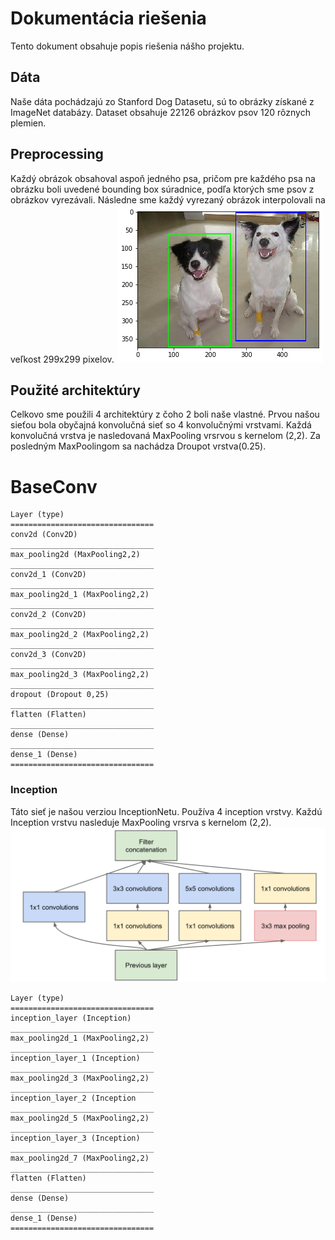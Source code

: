 # Dokumentácia riešenia
Tento dokument obsahuje popis riešenia nášho projektu.

## Dáta
Naše dáta pochádzajú zo Stanford Dog Datasetu, sú to obrázky získané z ImageNet databázy. Dataset obsahuje 22126 obrázkov psov 120 rôznych plemien.

## Preprocessing
Každý obrázok obsahoval aspoň jedného psa, pričom pre každého psa na obrázku boli uvedené bounding box súradnice, podľa ktorých sme psov z obrázkov vyrezávali. Následne sme každý vyrezaný obrázok interpolovali na veľkost 299x299 pixelov.
![Bouding boxes](bounding_boxes.png)

## Použité architektúry
Celkovo sme použili 4 architektúry z čoho 2 boli naše vlastné. Prvou našou sieťou bola obyčajná konvolučná sieť so 4 konvolučnými vrstvami. Každá konvolučná vrstva je nasledovaná MaxPooling vrsrvou s kernelom (2,2). Za posledným MaxPoolingom sa nachádza Droupot vrstva(0.25).

# BaseConv 
```
Layer (type)                            
================================
conv2d (Conv2D)                   
________________________________
max_pooling2d (MaxPooling2,2)     
________________________________
conv2d_1 (Conv2D)            
________________________________
max_pooling2d_1 (MaxPooling2,2)   
________________________________
conv2d_2 (Conv2D)            
________________________________
max_pooling2d_2 (MaxPooling2,2)   
________________________________
conv2d_3 (Conv2D)            
________________________________
max_pooling2d_3 (MaxPooling2,2)     
________________________________
dropout (Dropout 0,25)            
________________________________
flatten (Flatten)            
________________________________
dense (Dense)                 
________________________________
dense_1 (Dense)                
================================
```



### Inception
Táto sieť je našou verziou InceptionNetu. Používa 4 inception vrstvy. Každú Inception vrstvu nasleduje MaxPooling vrsrva s kernelom (2,2).
![Inception layer](inception_layer.png)

```
Layer (type)                 
================================
inception_layer (Inception)  
________________________________
max_pooling2d_1 (MaxPooling2,2)      
________________________________
inception_layer_1 (Inception)    
________________________________
max_pooling2d_3 (MaxPooling2,2)    
________________________________
inception_layer_2 (Inception   
________________________________
max_pooling2d_5 (MaxPooling2,2)      
________________________________
inception_layer_3 (Inception)    
________________________________
max_pooling2d_7 (MaxPooling2,2) 
________________________________
flatten (Flatten)            
________________________________
dense (Dense)                  
________________________________
dense_1 (Dense)                   
================================
```




